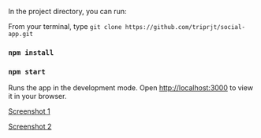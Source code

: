 
In the project directory, you can run:

From your terminal, type `git clone https://github.com/triprjt/social-app.git`
### `npm install`

### `npm start`

Runs the app in the development mode.
Open [http://localhost:3000](http://localhost:3000) to view it in your browser.

[Screenshot 1](https://drive.google.com/file/d/1JgnF6Ke2nFczST3ws9WB-NQRJK8WHUKU/view?usp=sharing)

[Screenshot 2](https://drive.google.com/file/d/14lJrPXMbPnnfxVhgFDdDCzQWOTcTpgAb/view?usp=sharing)
